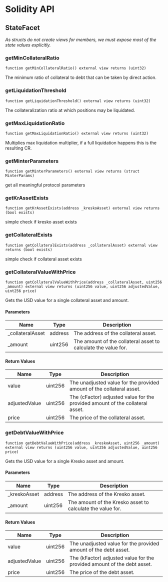 # Solidity API

## StateFacet

_As structs do not create views for members, we must expose most of the state values explicitly._

### getMinCollateralRatio

```solidity
function getMinCollateralRatio() external view returns (uint32)
```

The minimum ratio of collateral to debt that can be taken by direct action.

### getLiquidationThreshold

```solidity
function getLiquidationThreshold() external view returns (uint32)
```

The collateralization ratio at which positions may be liquidated.

### getMaxLiquidationRatio

```solidity
function getMaxLiquidationRatio() external view returns (uint32)
```

Multiplies max liquidation multiplier, if a full liquidation happens this is the resulting CR.

### getMinterParameters

```solidity
function getMinterParameters() external view returns (struct MinterParams)
```

get all meaningful protocol parameters

### getKrAssetExists

```solidity
function getKrAssetExists(address _kreskoAsset) external view returns (bool exists)
```

simple check if kresko asset exists

### getCollateralExists

```solidity
function getCollateralExists(address _collateralAsset) external view returns (bool exists)
```

simple check if collateral asset exists

### getCollateralValueWithPrice

```solidity
function getCollateralValueWithPrice(address _collateralAsset, uint256 _amount) external view returns (uint256 value, uint256 adjustedValue, uint256 price)
```

Gets the USD value for a single collateral asset and amount.

#### Parameters

| Name | Type | Description |
| ---- | ---- | ----------- |
| _collateralAsset | address | The address of the collateral asset. |
| _amount | uint256 | The amount of the collateral asset to calculate the value for. |

#### Return Values

| Name | Type | Description |
| ---- | ---- | ----------- |
| value | uint256 | The unadjusted value for the provided amount of the collateral asset. |
| adjustedValue | uint256 | The (cFactor) adjusted value for the provided amount of the collateral asset. |
| price | uint256 | The price of the collateral asset. |

### getDebtValueWithPrice

```solidity
function getDebtValueWithPrice(address _kreskoAsset, uint256 _amount) external view returns (uint256 value, uint256 adjustedValue, uint256 price)
```

Gets the USD value for a single Kresko asset and amount.

#### Parameters

| Name | Type | Description |
| ---- | ---- | ----------- |
| _kreskoAsset | address | The address of the Kresko asset. |
| _amount | uint256 | The amount of the Kresko asset to calculate the value for. |

#### Return Values

| Name | Type | Description |
| ---- | ---- | ----------- |
| value | uint256 | The unadjusted value for the provided amount of the debt asset. |
| adjustedValue | uint256 | The (kFactor) adjusted value for the provided amount of the debt asset. |
| price | uint256 | The price of the debt asset. |

